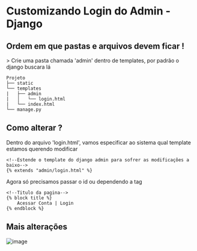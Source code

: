 # Customizando Login do Admin - Django

## Ordem em que pastas e arquivos devem ficar !
<p> > Crie uma pasta chamada 'admin' dentro de templates, por padrão o django buscara lá </p>

```
Projeto
├── static
└── templates
|   ├── admin
|   │   └── login.html
|   └── index.html
└── manage.py
```

## Como alterar ?
<p>Dentro do arquivo 'login.html', vamos especificar ao sistema qual template estamos querendo modificar</p>

```
<!--Estende o template do django admin para sofrer as modificações a baixo-->
{% extends "admin/login.html" %}
```

<p>Agora só precisamos passar o id ou dependendo a tag</p>

```
<!--Titulo da pagina-->
{% block title %}
    Acessar Conta | Login
{% endblock %}
```


## Mais alterações
![image](https://user-images.githubusercontent.com/62525983/107123791-6b484b00-687e-11eb-85d5-dcfd6c23963f.png)
